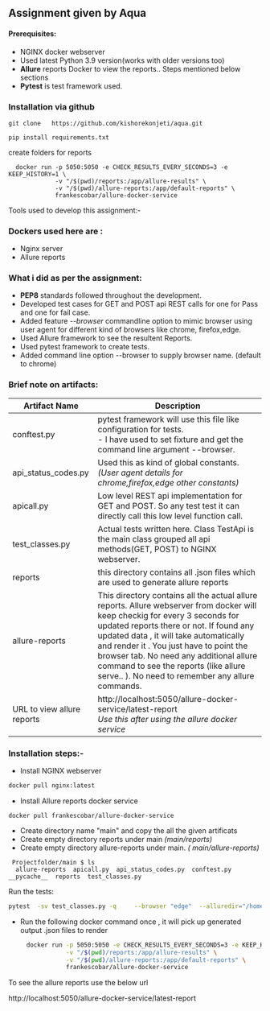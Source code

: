 ## Assignment given by Aqua

#### Prerequisites:
- NGINX docker webserver
- Used latest Python 3.9 version(works with older versions too)
- **Allure** reports Docker to view the reports.. Steps mentioned below sections
- **Pytest** is test framework used.



### Installation via github
```
git clone   https://github.com/kishorekonjeti/aqua.git

pip install requirements.txt
```
create folders for reports




      docker run -p 5050:5050 -e CHECK_RESULTS_EVERY_SECONDS=3 -e KEEP_HISTORY=1 \
                 -v "/$(pwd)/reports:/app/allure-results" \
                 -v "/$(pwd)/allure-reports:/app/default-reports" \
                 frankescobar/allure-docker-service
                 
                 
                 
Tools used to develop this assignment:-

### Dockers used here are :

* Nginx server 
* Allure reports
### What i did as per the assignment:
 * **PEP8** standards followed throughout the development.
 * Developed test cases for GET and POST api REST calls for one for Pass and one for fail case.
 * Added feature _--browser_ commandline option to mimic browser using user agent for different kind of browsers like chrome, firefox,edge.
 * Used Allure framework to see the resultent Reports.
 * Used pytest framework to create tests.
 * Added command line option --browser to supply browser name. (default to chrome)
 
 
### Brief note on artifacts:
 Artifact Name | Description
 --------------|------------------
 conftest.py | pytest framework will use this file like configuration for tests.<br>   - I have used to set fixture and get the command line argument --browser.  
 api_status_codes.py| Used this as kind of global constants. _(User agent details for chrome,firefox,edge other constants)_ 
 apicall.py| Low level REST api implementation for GET and POST. So any test test it can directly call this low level function call. 
 test_classes.py| Actual tests written here. Class TestApi is the main class  grouped all api methods(GET, POST) to NGINX webserver. 
 reports| this directory contains all  .json files which are used to generate allure reports 
 allure-reports| This directory contains all the actual allure reports. Allure webserver from docker will keep checkig  for every 3 seconds for  updated reports there or not. If found any updated data , it will take automatically and render it . You  just have to point the browser tab. No need any additional allure command to see the reports (like  allure serve.. ). No need to remember any allure commands.
URL to view allure reports| http://localhost:5050/allure-docker-service/latest-report <br> _Use this after using the allure docker service_
                 
	 
### Installation steps:-
* Install NGINX webserver
```bash
docker pull nginx:latest
```
* Install Allure reports docker service
```
docker pull frankescobar/allure-docker-service
``` 

* Create directory name "main" and copy the all the given artificats   
* Create empty directory reports   under main  _(main/reports)_
* Create empty directory allure-reports  under main. _( main/allure-reports)_

```  
 Projectfolder/main $ ls
  allure-reports  apicall.py  api_status_codes.py  conftest.py  __pycache__  reports  test_classes.py
```
Run the tests:
```bash
pytest  -sv test_classes.py -q     --browser "edge"  --alluredir="/home/kishore/RestAPi/main/reports"
```
 
 * Run the following docker command once , it will  pick up generated output .json files to render 
 
 ```bash
      docker run -p 5050:5050 -e CHECK_RESULTS_EVERY_SECONDS=3 -e KEEP_HISTORY=1 \
                 -v "/$(pwd)/reports:/app/allure-results" \
                 -v "/$(pwd)/allure-reports:/app/default-reports" \
                 frankescobar/allure-docker-service
 ```
 
To see the allure reports use the below url 

http://localhost:5050/allure-docker-service/latest-report






                 
